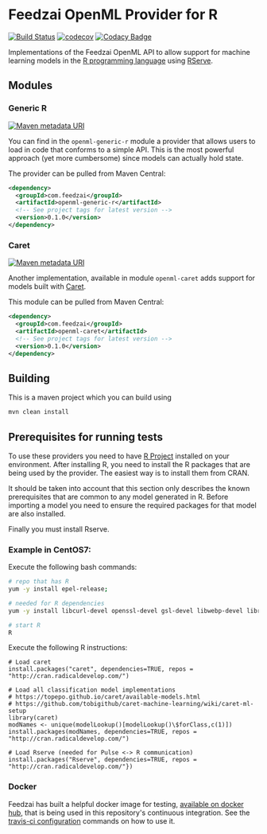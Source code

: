 # Feedzai OpenML Provider for R
[![Build Status](https://travis-ci.com/feedzai/feedzai-openml-r.svg?branch=master)](https://travis-ci.com/feedzai/feedzai-openml-r)
[![codecov](https://codecov.io/gh/feedzai/feedzai-openml-r/branch/master/graph/badge.svg)](https://codecov.io/gh/feedzai/feedzai-openml-r)
[![Codacy Badge](https://api.codacy.com/project/badge/Grade/206f6d793ad44c06a3039a185a30a8a3?branch=master)](https://www.codacy.com/app/feedzai/feedzai-openml-r?utm_source=github.com&amp;utm_medium=referral&amp;utm_content=feedzai/feedzai-openml-r&amp;utm_campaign=Badge_Grade)

Implementations of the Feedzai OpenML API to allow support for machine
learning models in the [R programming language](https://www.r-project.org/)
using [RServe](https://www.rforge.net/Rserve/doc.html). 

## Modules

### Generic R
[![Maven metadata URI](https://img.shields.io/maven-metadata/v/http/central.maven.org/maven2/com/feedzai/openml-generic-r/maven-metadata.xml.svg)](https://mvnrepository.com/artifact/com.feedzai/openml-generic-r)

You can find in the `openml-generic-r` module a provider that allows
users to load in code that conforms to a simple API.
This is the most powerful approach (yet more cumbersome) since models
can actually hold state.

The provider can be pulled from Maven Central:
```xml
<dependency>
  <groupId>com.feedzai</groupId>
  <artifactId>openml-generic-r</artifactId>
  <!-- See project tags for latest version -->
  <version>0.1.0</version>
</dependency>
```

### Caret
[![Maven metadata URI](https://img.shields.io/maven-metadata/v/http/central.maven.org/maven2/com/feedzai/openml-caret/maven-metadata.xml.svg)](https://mvnrepository.com/artifact/com.feedzai/openml-caret)

Another implementation, available in module `openml-caret` adds support for models built with
[Caret](https://topepo.github.io/caret/index.html).

This module can be pulled from Maven Central:
```xml
<dependency>
  <groupId>com.feedzai</groupId>
  <artifactId>openml-caret</artifactId>
  <!-- See project tags for latest version -->
  <version>0.1.0</version>
</dependency>
```

## Building
This is a maven project which you can build using
```bash
mvn clean install
```


## Prerequisites for running tests

To use these providers you need to have [R Project](https://www.r-project.org/) installed on your environment.
After installing R, you need to install the R packages that are being used by the provider. The easiest way is to install them from CRAN.

It should be taken into account that this section only describes the known prerequisites that are common to any model generated in R.
Before importing a model you need to ensure the required packages for that model are also installed.

Finally you must install Rserve.


### Example in CentOS7:

Execute the following bash commands:

```bash
# repo that has R
yum -y install epel-release;

# needed for R dependencies
yum -y install libcurl-devel openssl-devel gsl-devel libwebp-devel librsvg2-devel R;

# start R
R
```

Execute the following R instructions:
```
# Load caret
install.packages("caret", dependencies=TRUE, repos = "http://cran.radicaldevelop.com/")

# Load all classification model implementations
# https://topepo.github.io/caret/available-models.html
# https://github.com/tobigithub/caret-machine-learning/wiki/caret-ml-setup
library(caret)
modNames <- unique(modelLookup()[modelLookup()\$forClass,c(1)])
install.packages(modNames, dependencies=TRUE, repos = "http://cran.radicaldevelop.com/")

# Load Rserve (needed for Pulse <-> R communication)
install.packages("Rserve", dependencies=TRUE, repos = "http://cran.radicaldevelop.com/"})
```

### Docker 
Feedzai has built a helpful docker image for testing, [available on docker hub](https://hub.docker.com/r/feedzai/rserve-caret/),
that is being used in this repository's continuous integration. See the [travis-ci configuration](.travis.yml) commands
on how to use it.
